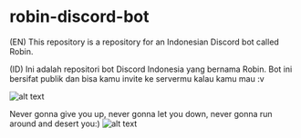 # robin-discord-bot

(EN) This repository is a repository for an Indonesian Discord bot called Robin.

(ID) Ini adalah repositori bot Discord Indonesia yang bernama Robin.
Bot ini bersifat publik dan bisa kamu invite ke servermu kalau kamu mau :v

![alt text](https://cdn.discordapp.com/emojis/824343819642077196.png)

Never gonna give you up, never gonna let you down, never gonna run around and desert you:)
![alt text](https://tenor.com/view/dance-moves-dancing-singer-groovy-gif-17029825)
